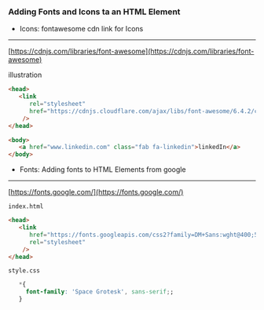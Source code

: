 <!-- ICONS -->

### Adding Fonts and Icons ta an HTML Element

- Icons: fontawesome cdn link for Icons
----------------------------------------

[https://cdnjs.com/libraries/font-awesome](https://cdnjs.com/libraries/font-awesome)

illustration

```html
<head>
   <link
      rel="stylesheet"
      href="https://cdnjs.cloudflare.com/ajax/libs/font-awesome/6.4.2/css/all.min.css"
    />
</head>
```

```html
<body>
   <a href="www.linkedin.com" class="fab fa-linkedin">linkedIn</a>
</body>
```

<!-- Google font -->

- Fonts: Adding fonts to HTML Elements from google
--------------------------------------------------

[https://fonts.google.com/](https://fonts.google.com/)

`index.html`

```html
<head>
   <link
      href="https://fonts.googleapis.com/css2?family=DM+Sans:wght@400;500;700&family=Roboto:wght@100;300;400;500;700;900&family=Space+Grotesk:wght@600&display=swap"
      rel="stylesheet"
    />
</head>
```

`style.css`

```css
   *{
     font-family: 'Space Grotesk', sans-serif;;
   }
```
